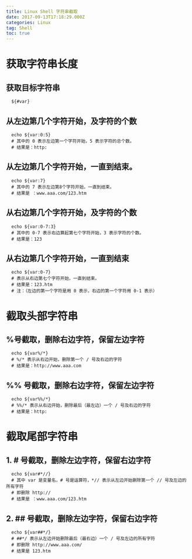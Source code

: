```yaml
---
title: Linux Shell 字符串截取
date: 2017-09-13T17:18:29.000Z
categories: Linux
tag: Shell
toc: true
---
```


# 获取字符串长度

## 获取目标字符串

```shell
  ${#var}
```

## 从左边第几个字符开始，及字符的个数

```shell
  echo ${var:0:5}
  # 其中的 0 表示左边第一个字符开始，5 表示字符的总个数。
  # 结果是：http:
```

<!-- more -->

## 从左边第几个字符开始，一直到结束。

```shell
  echo ${var:7}
  # 其中的 7 表示左边第8个字符开始，一直到结束。
  # 结果是 ：www.aaa.com/123.htm
```

## 从右边第几个字符开始，及字符的个数

```shell
  echo ${var:0-7:3}
  # 其中的 0-7 表示右边算起第七个字符开始，3 表示字符的个数。
  # 结果是：123
```

## 从右边第几个字符开始，一直到结束

```shell
  echo ${var:0-7}
  # 表示从右边第七个字符开始，一直到结束。
  # 结果是：123.htm
  # 注：（左边的第一个字符是用 0 表示，右边的第一个字符用 0-1 表示）
```

# 截取头部字符串

## %号截取，删除右边字符，保留左边字符

```shell
  echo ${var%/*}
  # %/* 表示从右边开始，删除第一个 / 号及右边的字符
  # 结果是：http://www.aaa.com
```

## %% 号截取，删除右边字符，保留左边字符

```shell
  echo ${var%%/*}
  # %%/* 表示从右边开始，删除最后（最左边）一个 / 号及右边的字符
  # 结果是：http:
```

# 截取尾部字符串

## 1. # 号截取，删除左边字符，保留右边字符

```shell
  echo ${var#*//}
  # 其中 var 是变量名，# 号是运算符，*// 表示从左边开始删除第一个 // 号及左边的所有字符
  # 即删除 http://
  # 结果是 ：www.aaa.com/123.htm
```

## 2. ## 号截取，删除左边字符，保留右边字符

```shell
  echo ${var##*/}
  # ##*/ 表示从左边开始删除最后（最右边）一个 / 号及左边的所有字符
  # 即删除 http://www.aaa.com/
  # 结果是 123.htm
```
